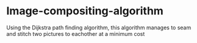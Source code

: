# Image-compositing-algorithm

Using the Dijkstra path finding algorithm,
this algorithm manages to seam and stitch two pictures to eachother at a minimum cost
